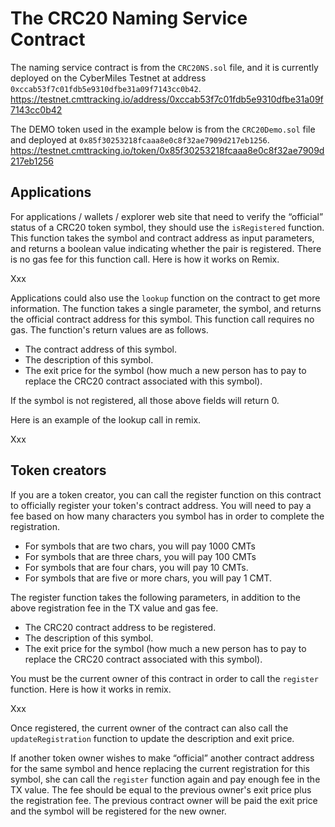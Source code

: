# The CRC20 Naming Service Contract

The naming service contract is from the `CRC20NS.sol` file, and it is currently deployed on the CyberMiles Testnet at address `0xccab53f7c01fdb5e9310dfbe31a09f7143cc0b42`.
https://testnet.cmttracking.io/address/0xccab53f7c01fdb5e9310dfbe31a09f7143cc0b42

The DEMO token used in the example below is from the `CRC20Demo.sol` file and deployed at `0x85f30253218fcaaa8e0c8f32ae7909d217eb1256`.
https://testnet.cmttracking.io/token/0x85f30253218fcaaa8e0c8f32ae7909d217eb1256

## Applications 

For applications / wallets / explorer web site that need to verify the “official” status of a CRC20 token symbol, they should use the `isRegistered` function. This function takes the symbol and contract address as input parameters, and returns a boolean value indicating whether the pair is registered. There is no gas fee for this function call. Here is how it works on Remix. 

Xxx

Applications could also use the `lookup` function on the contract to get more information. The function takes a single parameter, the symbol, and returns the official contract address for this symbol. This function call requires no gas. The function's return values are as follows. 

* The contract address of this symbol.
* The description of this symbol. 
* The exit price for the symbol (how much a new person has to pay to replace the CRC20 contract associated with this symbol). 

If the symbol is not registered, all those above fields will return 0.

Here is an example of the lookup call in remix. 

Xxx

## Token creators

If you are a token creator, you can call the register function on this contract to officially register your token's contract address. You will need to pay a fee based on how many characters you symbol has in order to complete the registration. 

* For symbols that are two chars, you will pay 1000 CMTs
* For symbols that are three chars, you will pay 100 CMTs
* For symbols that are four chars, you will pay 10 CMTs. 
* For symbols that are five or more chars, you will pay 1 CMT. 

The register function takes the following parameters, in addition to the above registration fee in the TX value and gas fee. 

* The CRC20 contract address to be registered.
* The description of this symbol. 
* The exit price for the symbol (how much a new person has to pay to replace the CRC20 contract associated with this symbol). 

You must be the current owner of this contract in order to call the `register` function. Here is how it works in remix. 

Xxx

Once registered, the current owner of the contract can also call the `updateRegistration` function to update the description and exit price. 

If another token owner wishes to make “official” another contract address for the same symbol and hence replacing the current registration for this symbol, she can call the `register` function again and pay enough fee in the TX value. The fee should be equal to the previous owner's exit price plus the registration fee. The previous contract owner will be paid the exit price and the symbol will be registered for the new owner. 



